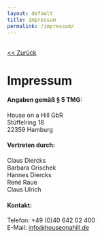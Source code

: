 ```yaml
---
layout: default
title: impressum
permalink: /impressum/
---
```


<br><a href="{{ '/' | prepend: site.baseurl }}"><< Zurück</a>

# Impressum

#### Angaben gemäß § 5 TMG:

House on a Hill GbR  
Stüffelring 18  
22359 Hamburg

#### Vertreten durch:

Claus Diercks  
Barbara Grischek  
Hannes Diercks  
René Raue  
Claus Ulrich  

#### Kontakt:

Telefon: +49 (0)40 642 02 400  
E-Mail:	info@houseonahill.de
